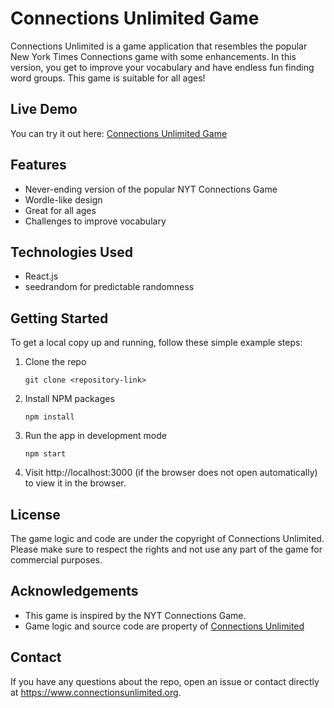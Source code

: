 # Connections Unlimited Game

Connections Unlimited is a game application that resembles the popular New York Times Connections game with some enhancements. In this version, you get to improve your vocabulary and have endless fun finding word groups. This game is suitable for all ages!

## Live Demo
You can try it out here: [Connections Unlimited Game](https://www.connectionsunlimited.org)

## Features

- Never-ending version of the popular NYT Connections Game
- Wordle-like design
- Great for all ages
- Challenges to improve vocabulary

## Technologies Used

- React.js
- seedrandom for predictable randomness

## Getting Started

To get a local copy up and running, follow these simple example steps:

1. Clone the repo
    ```
    git clone <repository-link>
    ```

2. Install NPM packages
    ```
    npm install
    ```

3. Run the app in development mode
    ```
    npm start
    ```

4. Visit http://localhost:3000 (if the browser does not open automatically) to view it in the browser.

## License

The game logic and code are under the copyright of Connections Unlimited. Please make sure to respect the rights and not use any part of the game for commercial purposes.

## Acknowledgements

- This game is inspired by the NYT Connections Game.
- Game logic and source code are property of [Connections Unlimited](https://www.connectionsunlimited.org)

## Contact

If you have any questions about the repo, open an issue or contact directly at https://www.connectionsunlimited.org.
